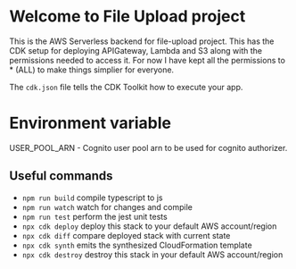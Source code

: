 # Welcome to File Upload project

This is the AWS Serverless backend for file-upload project. This has the CDK setup for deploying APIGateway, Lambda and S3 along with the permissions needed to access it. For now I have kept all the permissions to \* (ALL) to make things simplier for everyone.

The `cdk.json` file tells the CDK Toolkit how to execute your app.

# Environment variable

USER_POOL_ARN - Cognito user pool arn to be used for cognito authorizer.

## Useful commands

- `npm run build` compile typescript to js
- `npm run watch` watch for changes and compile
- `npm run test` perform the jest unit tests
- `npx cdk deploy` deploy this stack to your default AWS account/region
- `npx cdk diff` compare deployed stack with current state
- `npx cdk synth` emits the synthesized CloudFormation template
- `npx cdk destroy` destroy this stack in your default AWS account/region
